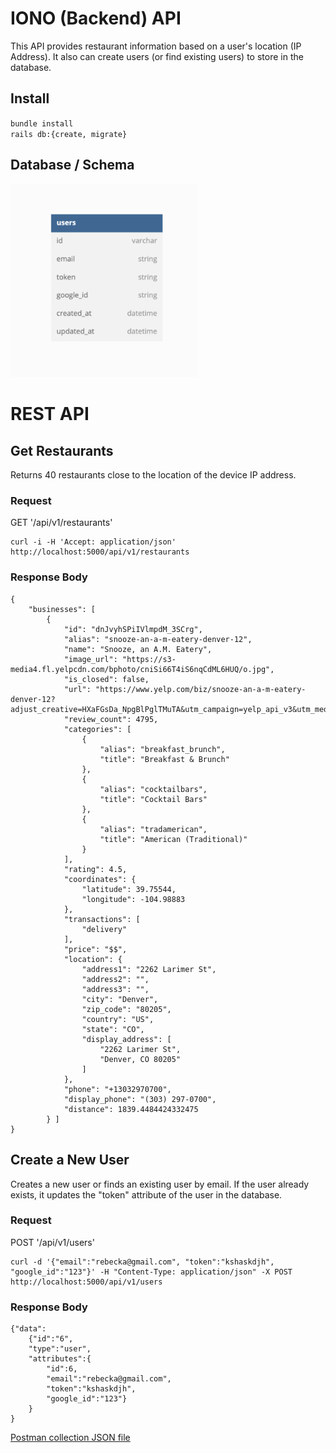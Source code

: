 # IONO (Backend) API 

This API provides restaurant information based on a user's location (IP Address). It also can create users (or find existing users) to store in the database.

## Install

`bundle install`<br>
`rails db:{create, migrate}`

## Database / Schema

<img src="app/documentation/images/schema.png" width="300">

# REST API
## Get Restaurants
Returns 40 restaurants close to the location of the device IP address.
### Request 

GET '/api/v1/restaurants'

    curl -i -H 'Accept: application/json' http://localhost:5000/api/v1/restaurants
### Response Body

```
{
    "businesses": [
        {
            "id": "dnJvyhSPiIVlmpdM_3SCrg",
            "alias": "snooze-an-a-m-eatery-denver-12",
            "name": "Snooze, an A.M. Eatery",
            "image_url": "https://s3-media4.fl.yelpcdn.com/bphoto/cniSi66T4iS6nqCdML6HUQ/o.jpg",
            "is_closed": false,
            "url": "https://www.yelp.com/biz/snooze-an-a-m-eatery-denver-12?adjust_creative=HXaFGsDa_NpgBlPglTMuTA&utm_campaign=yelp_api_v3&utm_medium=api_v3_business_search&utm_source=HXaFGsDa_NpgBlPglTMuTA",
            "review_count": 4795,
            "categories": [
                {
                    "alias": "breakfast_brunch",
                    "title": "Breakfast & Brunch"
                },
                {
                    "alias": "cocktailbars",
                    "title": "Cocktail Bars"
                },
                {
                    "alias": "tradamerican",
                    "title": "American (Traditional)"
                }
            ],
            "rating": 4.5,
            "coordinates": {
                "latitude": 39.75544,
                "longitude": -104.98883
            },
            "transactions": [
                "delivery"
            ],
            "price": "$$",
            "location": {
                "address1": "2262 Larimer St",
                "address2": "",
                "address3": "",
                "city": "Denver",
                "zip_code": "80205",
                "country": "US",
                "state": "CO",
                "display_address": [
                    "2262 Larimer St",
                    "Denver, CO 80205"
                ]
            },
            "phone": "+13032970700",
            "display_phone": "(303) 297-0700",
            "distance": 1839.4484424332475
        } ]
}
```

## Create a New User
Creates a new user or finds an existing user by email. If the user already exists, it updates the "token" attribute of the user in the database.
### Request 

POST '/api/v1/users'

    curl -d '{"email":"rebecka@gmail.com", "token":"kshaskdjh", "google_id":"123"}' -H "Content-Type: application/json" -X POST http://localhost:5000/api/v1/users

### Response Body

```
{"data":
    {"id":"6",
    "type":"user",
    "attributes":{
        "id":6,
        "email":"rebecka@gmail.com",
        "token":"kshaskdjh",
        "google_id":"123"}
    }
}
```
<a href='app/documentation/IONO - API.postman_collection.JSON'>Postman collection JSON file</a>


<!-- [Postman collection JSON file]('https://github.com/IONO-where-to-eat/iono_be/tree/main/app/documentation/IONO - API.postman_collection.JSON') -->
